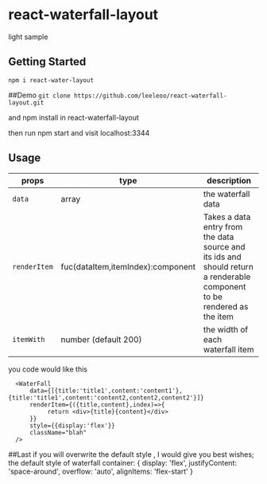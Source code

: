 # react-waterfall-layout
light sample

## Getting Started
`npm i react-water-layout`

##Demo
`git clone https://github.com/leeleoo/react-waterfall-layout.git`

and npm install in react-waterfall-layout

then run npm start and visit localhost:3344

## Usage
|props|type|description|
|---|------|------|
|`data`|array|the waterfall data|
|`renderItem`|fuc(dataItem,itemIndex):component |Takes a data entry from the data source and its ids and should return a renderable component to be rendered as the item|
|`itemWith`|number (default 200)| the width of each waterfall item|

you code would like this
```
  <WaterFall
      data={[{title:'title1',content:'content1'},{title:'title1',content:'content2,content2,content2'}]}
      renderItem={({title,content},index)=>{
           return <div>{title}{content}</div>
      }}
      style={{display:'flex'}}
      className="blah"
  />
```
##Last
    if you will overwrite the default style ,  I  would give you best wishes;
    the default style of waterfall container:
    { 
        display: 'flex', 
        justifyContent: 'space-around', 
        overflow: 'auto', 
        alignItems: 'flex-start' 
    }





